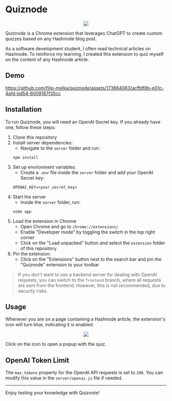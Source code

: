 # Quiznode

<p align="center">
  <img src="https://github.com/filip-melka/quiznode/assets/173664063/4519713d-27da-4215-977e-47fa920d25b4" />
</p>

Quiznode is a Chrome extension that leverages ChatGPT to create custom quizzes based on any Hashnode blog post.

As a software development student, I often read technical articles on Hashnode. To reinforce my learning, I created this extension to quiz myself on the content of any Hashnode article.

## Demo

https://github.com/filip-melka/quiznode/assets/173664063/acffdf8b-e01c-4afd-bd54-6009187f35cc

## Installation

To run Quiznode, you will need an OpenAI Secret key. If you already have one, follow these steps:

1. Clone this repository
2. Install server dependencies:
   - Navigate to the `server` folder and run:
   ```
   npm install
   ```
3. Set up environment variables:
   - Create a `.env` file inside the `server` folder and add your OpenAI Secret key:
   ```
   OPENAI_KEY=<your_secret_key>
   ```
4. Start the server
   - Inside the `server` folder, run:
   ```
   node app
   ```
5. Load the extension in Chrome
   - Open Chrome and go to `chrome://extensions/`
   - Enable "Developer mode" by toggling the switch in the top right corner
   - Click on the "Load unpacked" button and select the `extension` folder of this repository
6. Pin the extension:
   - Click on the "Extensions" button next to the search bar and pin the "Quiznode" extension to your toolbar

> If you don't want to use a backend server for dealing with OpenAI requests, you can switch to the `frontend` branch, where all requests are sent from the frontend. However, this is not recommended, due to security risks.

## Usage

Whenever you are on a page containing a Hashnode article, the extension's icon will turn blue, indicating it is enabled.

<p align="center">
  <img src="https://github.com/filip-melka/quiznode/assets/173664063/b2df3866-b6d8-4259-80b2-02c8bac1ac81" />
</p>

Click on the icon to open a popup with the quiz.

## OpenAI Token Limit

The `max_tokens` property for the OpenAI API requests is set to `200`. You can modify this value in the `server/openai.js` file if needed.

---

Enjoy testing your knowledge with Quiznote!
